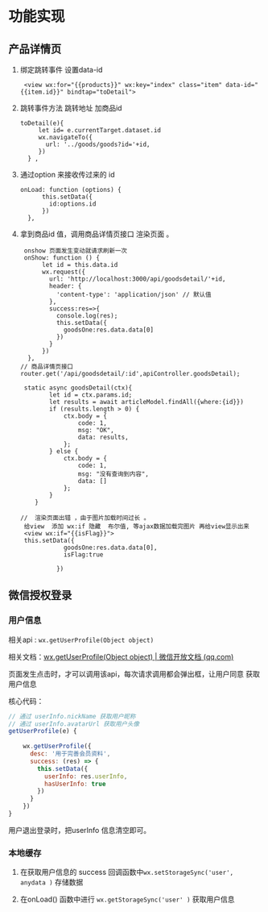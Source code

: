 # 功能实现

## 产品详情页

1. 绑定跳转事件  设置data-id 

   ``` 
    <view wx:for="{{products}}" wx:key="index" class="item" data-id="{{item.id}}" bindtap="toDetail">
   ```

2. 跳转事件方法   跳转地址 加商品id

   ``` 
   toDetail(e){
        let id= e.currentTarget.dataset.id
        wx.navigateTo({
          url: '../goods/goods?id='+id,
        })
     } ,
   ```

3. 通过option 来接收传过来的 id  

   ``` 
   onLoad: function (options) {
         this.setData({
           id:options.id
         })
     },
   ```

4. 拿到商品id 值，调用商品详情页接口 渲染页面 。

   ``` 
    onshow 页面发生变动就请求刷新一次
    onShow: function () {
         let id = this.data.id
         wx.request({
           url: 'http://localhost:3000/api/goodsdetail/'+id,
           header: {
             'content-type': 'application/json' // 默认值
           },
           success:res=>{
             console.log(res);
             this.setData({
               goodsOne:res.data.data[0]
             })
           }
         })
     },
   // 商品详情页接口 
   router.get('/api/goodsdetail/:id',apiController.goodsDetail);
   
    static async goodsDetail(ctx){
           let id = ctx.params.id;  
           let results = await articleModel.findAll({where:{id}})
           if (results.length > 0) {
               ctx.body = {
                   code: 1,
                   msg: "OK",
                   data: results,
               };
           } else {
               ctx.body = {
                   code: 1,
                   msg: "没有查询到内容",
                   data: []
               };
           }
       }
       
   //  渲染页面出错 ，由于图片加载时间过长 。  
    给view  添加 wx:if 隐藏  布尔值, 等ajax数据加载完图片 再给view显示出来 
    <view wx:if="{{isFlag}}">
    this.setData({
               goodsOne:res.data.data[0],
               isFlag:true
   
             })
   ```

## 微信授权登录

### 用户信息

相关api : `wx.getUserProfile(Object object)`

相关文档：[wx.getUserProfile(Object object) | 微信开放文档 (qq.com)](https://developers.weixin.qq.com/miniprogram/dev/api/open-api/user-info/wx.getUserProfile.html)

页面发生点击时，才可以调用该api，每次请求调用都会弹出框，让用户同意 获取用户信息

核心代码：

```js
// 通过 userInfo.nickName 获取用户昵称
// 通过 userInfo.avatarUrl 获取用户头像
getUserProfile(e) {
   
    wx.getUserProfile({
      desc: '用于完善会员资料', 
      success: (res) => {
        this.setData({
          userInfo: res.userInfo,
          hasUserInfo: true
        })
      }
    })
}
```

用户退出登录时，把userInfo 信息清空即可。

### 本地缓存

1. 在获取用户信息的 success 回调函数中`wx.setStorageSync('user', anydata )` 存储数据 

2. 在onLoad() 函数中进行 `wx.getStorageSync('user' )` 获取用户信息 

